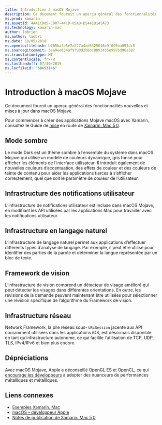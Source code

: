 ```yaml
---
title: Introduction à macOS Mojave
description: Ce document fournit un aperçu général des fonctionnalités nouvelles et mises à jour dans macOS Mojave.
ms.prod: xamarin
ms.assetid: 4A41CD85-C807-44C9-85AB-B5441B145A73
ms.technology: xamarin-mac
author: lobrien
ms.author: laobri
ms.date: 10/05/2018
ms.openlocfilehash: b765bafe5e7a227a4ad5325046e9f005ba097dc8
ms.sourcegitcommit: 3ea9ee034af9790d2b0dc0893435e997bd06e587
ms.translationtype: MT
ms.contentlocale: fr-FR
ms.lasthandoff: 07/30/2019
ms.locfileid: "68653146"
---
```

# <a name="introduction-to-macos-mojave"></a>Introduction à macOS Mojave

Ce document fournit un aperçu général des fonctionnalités nouvelles et mises à jour dans macOS Mojave.

Pour commencer à créer des applications Mojave macOS avec Xamarin, consultez le Guide de [mise](~/mac/platform/introduction-to-macos-mojave/get-started.md) en route de [Xamarin. Mac 5,0](https://github.com/xamarin/release-notes-archive/blob/master/release-notes/mac/xamarin.mac_5/xamarin.mac_5.0.md).

## <a name="dark-mode"></a>Mode sombre

Le mode Dark est un thème sombre à l’ensemble du système dans macOS Mojave qui utilise un modèle de couleurs dynamique, gris foncé pour afficher les éléments de l’interface utilisateur. Il introduit également de nouvelles couleurs d’accentuation, des effets de couleur et des couleurs de teinte de contenu pour aider les applications tierces à s’afficher correctement, quel que soit le paramètre de couleur de l’utilisateur.

## <a name="user-notifications-framework"></a>Infrastructure des notifications utilisateur

L’infrastructure de notifications utilisateur est incluse dans macOS Mojave, en modifiant les API utilisées par les applications Mac pour travailler avec les notifications utilisateur.

## <a name="natural-language-framework"></a>Infrastructure en langage naturel

L’infrastructure de langage naturel permet aux applications d’effectuer différents types d’analyse de langage. Par exemple, il peut être utilisé pour identifier des parties de la parole et déterminer la langue représentée par un bloc de texte.

## <a name="vision-framework"></a>Framework de vision

L’infrastructure de vision comprend un détecteur de visage amélioré qui peut détecter les visages dans différentes orientations. En outre, les révisions de la demande peuvent maintenant être utilisées pour sélectionner une révision spécifique de l’algorithme du Framework de vision.

## <a name="network-framework"></a>Infrastructure réseau

Network Framework, la pile réseau sous- `URLSession` jacente aux API couramment utilisées dans les applications iOS, est désormais disponible en tant qu’infrastructure autonome, ce qui facilite l’utilisation de TCP, UDP, TLS, IPv4/IPv6 et bien plus encore.

## <a name="deprecations"></a>Dépréciations

Avec macOS Mojave, Apple a déconseillé OpenGL ES et OpenCL, ce qui [encourage les développeurs](https://developer.apple.com/macos/whats-new/) à adopter des nuanceurs de performances métalliques et métalliques.

## <a name="related-links"></a>Liens connexes

- [Exemples Xamarin. Mac](https://docs.microsoft.com/samples/browse/?products=xamarin&term=Xamarin.Mac)
- [macOS – développeur Apple](https://developer.apple.com/macos/)
- [Notes de publication de Xamarin. Mac 5,0](https://docs.microsoft.com/xamarin/mac/release-notes/5/5.0/)
